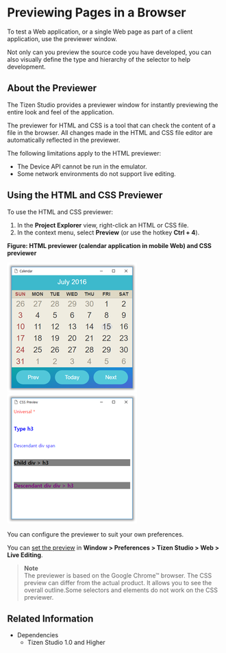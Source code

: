 # Previewing Pages in a Browser

To test a Web application, or a single Web page as part of a client application, use the previewer window.

Not only can you preview the source code you have developed, you can also visually define the type and hierarchy of the selector to help development.

<a name="about"></a>
## About the Previewer

The Tizen Studio provides a previewer window for instantly previewing the entire look and feel of the application.

The previewer for HTML and CSS is a tool that can check the content of a file in the browser. All changes made in the HTML and CSS file editor are automatically reflected in the previewer.

The following limitations apply to the HTML previewer:

- The Device API cannot be run in the emulator.
- Some network environments do not support live editing.

<a name="use"></a>
## Using the HTML and CSS Previewer

To use the HTML and CSS previewer:

1. In the **Project Explorer** view, right-click an HTML or CSS file.
2. In the context menu, select **Preview** (or use the hotkey **Ctrl + 4**).

**Figure: HTML previewer (calendar application in mobile Web) and CSS previewer**

![HTML previewer (calendar application in mobile Web) and CSS previewer](./media/previewer_html_previewer.png) ![HTML previewer (calendar application in mobile Web) and CSS previewer](./media/previewer_css_previewer.png)

You can configure the previewer to suit your own preferences.

You can [set the preview](ide-preferences.md#live) in **Window > Preferences > Tizen Studio > Web > Live Editing**.

> **Note**  
> The previewer is based on the Google Chrome&trade; browser. The CSS preview can differ from the actual product. It allows you to see the overall outline.Some selectors and elements do not work on the CSS previewer.

## Related Information
* Dependencies
  - Tizen Studio 1.0 and Higher
